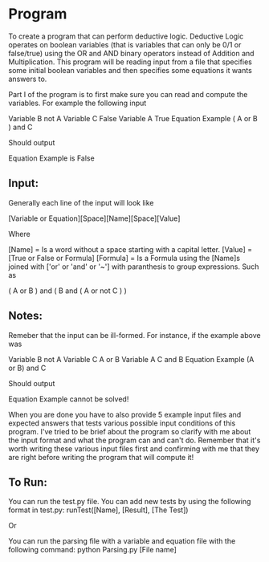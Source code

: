 # Program

To create a program that can perform deductive logic. Deductive Logic operates on boolean variables (that is variables that can only be 0/1 or false/true) using the OR and AND binary operators instead of Addition and Multiplication. This program will be reading input from a file that specifies some initial boolean variables and then specifies some equations it wants answers to.

Part I of the program is to first make sure you can read and compute the variables. For example the following input

Variable B not A
Variable C False
Variable A True
Equation Example ( A or B ) and C

Should output

Equation Example is False

## Input:

Generally each line of the input will look like

[Variable or Equation][Space][Name][Space][Value]

Where

[Name] = Is a word without a space starting with a capital letter.
[Value] = [True or False or Formula]
[Formula] = Is a Formula using the [Name]s joined with ['or' or 'and' or '~'] with paranthesis to group expressions. Such as 

( A or B ) and ( B and ( A or not C ) )


## Notes:
Remeber that the input can be ill-formed. For instance, if the example above was

Variable B not A
Variable C A or B
Variable A C and B
Equation Example (A or B) and C

Should output

Equation Example cannot be solved!

When you are done you have to also provide 5 example input files and expected answers that tests various possible input conditions of this program. I've tried to be brief about the program so clarify with me about the input format and what the program can and can't do. Remember that it's worth writing these various input files first and confirming with me that they are right before writing the program that will compute it!

## To Run:
You can run the test.py file. You can add new tests by using the following format in test.py: runTest([Name], [Result], [The Test])

Or

You can run the parsing file with a variable and equation file with the following command:
python Parsing.py [File name]
